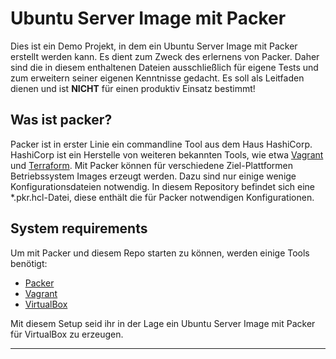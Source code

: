 # Ubuntu Server Image mit Packer

Dies ist ein Demo Projekt, in dem ein Ubuntu Server Image mit Packer erstellt werden kann.
Es dient zum Zweck des erlernens von Packer. Daher sind die in diesem enthaltenen Dateien ausschließlich für eigene Tests und zum erweitern seiner eigenen Kenntnisse gedacht.
Es soll als Leitfaden dienen und ist **NICHT** für einen produktiv Einsatz bestimmt!

## Was ist packer?
Packer ist in erster Linie ein commandline Tool aus dem Haus HashiCorp. HashiCorp ist ein Herstelle von weiteren bekannten Tools, wie etwa [Vagrant](https://www.vagrantup.com/) und [Terraform](https://www.terraform.io/). 
Mit Packer können für verschiedene Ziel-Plattformen Betriebssystem Images erzeugt werden.
Dazu sind nur einige wenige Konfigurationsdateien notwendig.
In diesem Repository befindet sich eine *.pkr.hcl-Datei, diese enthält die für Packer notwendigen Konfigurationen.

## System requirements
Um mit Packer und diesem Repo starten zu können, werden einige Tools benötigt:
* [Packer](https://www.packer.io/)
* [Vagrant](https://www.vagrantup.com/)
* [VirtualBox](https://www.virtualbox.org/)

Mit diesem Setup seid ihr in der Lage ein Ubuntu Server Image mit Packer für VirtualBox zu erzeugen.

---




